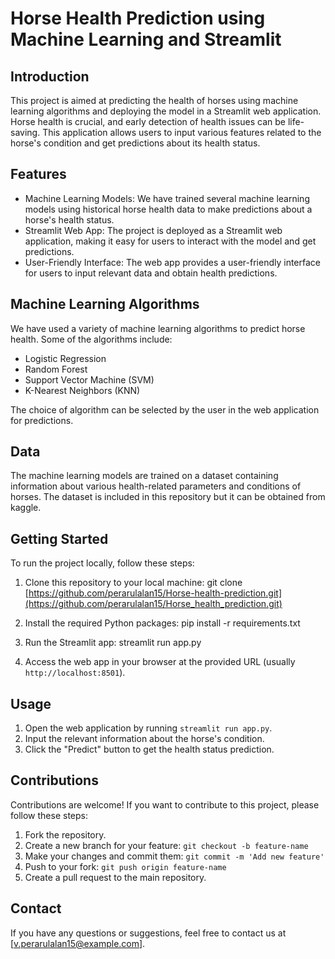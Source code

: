 # Horse Health Prediction using Machine Learning and Streamlit

## Introduction

This project is aimed at predicting the health of horses using machine learning algorithms and deploying the model in a Streamlit web application. Horse health is crucial, and early detection of health issues can be life-saving. This application allows users to input various features related to the horse's condition and get predictions about its health status.

## Features

- Machine Learning Models: We have trained several machine learning models using historical horse health data to make predictions about a horse's health status.
- Streamlit Web App: The project is deployed as a Streamlit web application, making it easy for users to interact with the model and get predictions.
- User-Friendly Interface: The web app provides a user-friendly interface for users to input relevant data and obtain health predictions.

## Machine Learning Algorithms

We have used a variety of machine learning algorithms to predict horse health. Some of the algorithms include:

- Logistic Regression
- Random Forest
- Support Vector Machine (SVM)
- K-Nearest Neighbors (KNN)

The choice of algorithm can be selected by the user in the web application for predictions.

## Data

The machine learning models are trained on a dataset containing information about various health-related parameters and conditions of horses. The dataset is included in this repository but it can be obtained from kaggle.

## Getting Started

To run the project locally, follow these steps:

1. Clone this repository to your local machine:
git clone [https://github.com/perarulalan15/Horse-health-prediction.git](https://github.com/perarulalan15/Horse_health_prediction.git)

2. Install the required Python packages:
pip install -r requirements.txt

3. Run the Streamlit app:
streamlit run app.py

4. Access the web app in your browser at the provided URL (usually `http://localhost:8501`).

## Usage

1. Open the web application by running `streamlit run app.py`.
2. Input the relevant information about the horse's condition.
3. Click the "Predict" button to get the health status prediction.

## Contributions

Contributions are welcome! If you want to contribute to this project, please follow these steps:

1. Fork the repository.
2. Create a new branch for your feature: `git checkout -b feature-name`
3. Make your changes and commit them: `git commit -m 'Add new feature'`
4. Push to your fork: `git push origin feature-name`
5. Create a pull request to the main repository.

## Contact

If you have any questions or suggestions, feel free to contact us at [v.perarulalan15@example.com].
